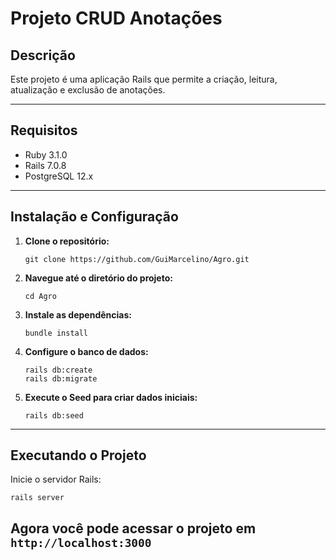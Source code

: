 
# Projeto CRUD Anotações
## Descrição

Este projeto é uma aplicação Rails que permite a criação, leitura, atualização e exclusão de anotações.

---

## Requisitos

- Ruby 3.1.0
- Rails 7.0.8
- PostgreSQL 12.x

---

## Instalação e Configuração

1. **Clone o repositório:**

    ```
    git clone https://github.com/GuiMarcelino/Agro.git
    ```

2. **Navegue até o diretório do projeto:**

    ```
    cd Agro
    ```

3. **Instale as dependências:**

    ```
    bundle install
    ```

4. **Configure o banco de dados:**

    ```
    rails db:create
    rails db:migrate
    ```

5. **Execute o Seed para criar dados iniciais:**

    ```
    rails db:seed
    ```

---

## Executando o Projeto

Inicie o servidor Rails:

```
rails server
```

Agora você pode acessar o projeto em `http://localhost:3000`
---


